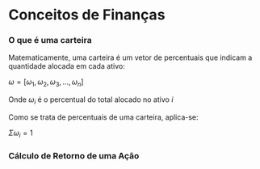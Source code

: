 # Conceitos de Finanças

### O que é uma carteira

Matematicamente, uma carteira é um vetor de percentuais que indicam a quantidade alocada em cada ativo:

$\omega = [\omega_1, \omega_2, \omega_3, ..., \omega_n]$

Onde $\omega_i$ é o percentual do total alocado no ativo $i$

Como se trata de percentuais de uma carteira, aplica-se:

$\Sigma \omega_i = 1$

### Cálculo de Retorno de uma Ação

